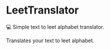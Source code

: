 # LeetTranslator
💻 Simple text to leet alphabet translator.


Translates your text to leet alphabet.
